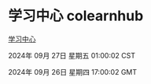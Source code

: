 # 学习中心 colearnhub
[学习中心](http://219.139.198.207:56308/colearnhub/)

2024年 09月 27日 星期五 01:00:02 CST

2024年 09月 26日 星期四 17:00:02 GMT
